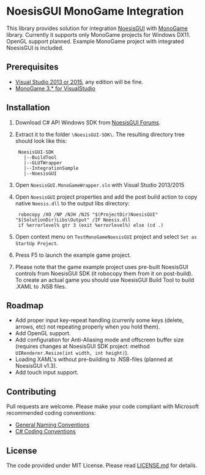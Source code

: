 NoesisGUI MonoGame Integration
=============
This library provides solution for integration [NoesisGUI](http://noesisengine.com) with [MonoGame](http://monogame.net) library.
Currently it supports only MonoGame projects for Windows DX11. OpenGL support planned.
Example MonoGame project with integrated NoesisGUI is included.

Prerequisites
-----
* [Visual Studio 2013 or 2015](https://www.visualstudio.com/), any edition will be fine.
* [MonoGame 3.* for VisualStudio](http://monogame.net)

Installation
-----
1. Download C# API Windows SDK from [NoesisGUI Forums](http://www.noesisengine.com/forums/viewtopic.php?f=3&t=91).
2. Extract it to the folder `\NoesisGUI-SDK\`. The resulting directory tree should look like this:
        
        NoesisGUI-SDK
          |--BuildTool
          |--GLUTWrapper
          |--IntegrationSample
          |--NoesisGUI
        
3. Open `NoesisGUI.MonoGameWrapper.sln` with Visual Studio 2013/2015
4. Open `NoesisGUI` project properties and add the post build action to copy native `Noesis.dll` to the output libs directory:
        
        robocopy /XO /NP /NJH /NJS "$(ProjectDir)NoesisGUI" "$(SolutionDir)Libs\Output" /IF Noesis.dll
        if %errorlevel% gtr 3 (exit %errorlevel%) else (cd .)
        
5. Open context menu on `TestMonoGameNoesisGUI` project and select `Set as StartUp Project`.
6. Press F5 to launch the example game project.
7. Please note that the game example project uses pre-built NoesisGUI controls from NoesisGUI SDK (it robocopy them from it on post-build). To create an actual game you should use NoesisGUI Build Tool to build .XAML to .NSB files.

Roadmap
-----
* Add proper input key-repeat handling (currenly some keys (delete, arrows, etc) not repeating properly when you hold them).
* Add OpenGL support.
* Add configuration for Anti-Aliasing mode and offscreen buffer size (requires changes at NoesisGUI SDK project: method `UIRenderer.Resize(int width, int height)`).
* Loading XAML's without pre-building to .NSB-files (planned at NoesisGUI v1.3).
* Add touch input support.

Contributing
-----
Pull requests are welcome.
Please make your code compliant with Microsoft recommended coding conventions:
* [General Naming Conventions](https://msdn.microsoft.com/en-us/library/ms229045%28v=vs.110%29.aspx) 
* [C# Coding Conventions](https://msdn.microsoft.com/en-us/library/ff926074.aspx)

License
-----
The code provided under MIT License. Please read [LICENSE.md](LICENSE.md) for details.
